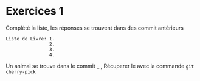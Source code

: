 # Exercices 1

Complété la liste, les réponses se trouvent dans des commit antérieurs

    Liste de Livre: 1.
                    2.
                    3.
                    4.


Un animal se trouve dans le commit _ , Récuperer le avec la commande `git cherry-pick`








